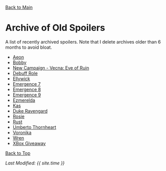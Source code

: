 [Back to Main](index.md)

# Archive of Old Spoilers

A list of recently archived spoilers. Note that I delete archives older than 6 months to avoid bloat.

* [Aeon](archive/aeon.md)
* [Bobby](archive/bobby.md)
* [New Campaign - Vecna: Eve of Ruin](archive/campaign_vecna.md)
* [Debuff Role](archive/debuff_role.md)
* [Ellywick](archive/ellywick.md)
* [Emergence 7](archive/emergence_7.md)
* [Emergence 8](archive/emergence_8.md)
* [Emergence 9](archive/emergence_9.md)
* [Ezmerelda](archive/ezmerelda.md)
* [Kas](archive/kas.md)
* [Duke Ravengard](archive/ravengard.md)
* [Rosie](archive/rosie.md)
* [Rust](archive/rust.md)
* [Umberto Thornheart](archive/umberto.md)
* [Voronika](archive/voronika.md)
* [Wren](archive/wren.md)
* [XBox Giveaway](archive/xbox_giveaway_laezel.md)

[Back to Top](#top)

*Last Modified: {{ site.time }}*